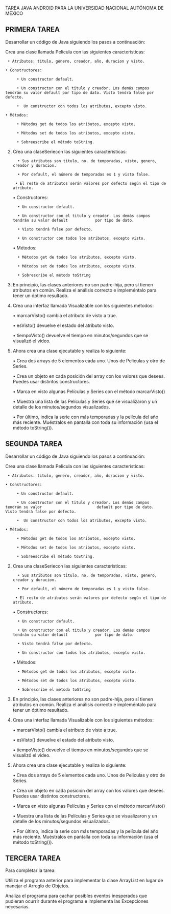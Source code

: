 TAREA JAVA ANDROID PARA LA UNIVERSIDAD NACIONAL AUTÓNOMA DE MEXICO

## PRIMERA TAREA
Desarrollar un código de Java siguiendo los pasos a continuación:

Crea una clase llamada Pelicula con las siguientes características:

     • Atributos: titulo, genero, creador, año, duracion y visto.

    • Constructores:

         • Un constructor default.

         • Un constructor con el titulo y creador. Los demás campos tendrán su valor default por tipo de dato. Visto tendrá false por defecto.

         •	Un constructor con todos los atributos, excepto visto.

    • Métodos:

         • Métodos get de todos los atributos, excepto visto.

         • Métodos set de todos los atributos, excepto visto.

         • Sobreescribe el método toString.


2. Crea una claseSeriecon las siguientes características:

         • Sus atributos son titulo, no. de temporadas, visto, genero, creador y duracion.

         • Por default, el número de temporadas es 1 y visto false.

        • El resto de atributos serán valores por defecto según el tipo de atributo. 

     • Constructores:

         • Un constructor default.

         • Un constructor con el titulo y creador. Los demás campos tendrán su valor default            por tipo de dato.

         • Visto tendrá false por defecto.

         • Un constructor con todos los atributos, excepto visto.

     • Métodos:

         • Métodos get de todos los atributos, excepto visto.

         • Métodos set de todos los atributos, excepto visto.

         • Sobrescribe el método toString


3. En principio, las clases anteriores no son padre-hija, pero sí tienen atributos en común.     Realiza el análisis correcto e impleméntalo para tener un óptimo resultado.


4. Crea una interfaz llamada Visualizable con los siguientes métodos:

     • marcarVisto() cambia el atributo de visto a true.

     • esVisto() devuelve el estado del atributo visto.

     • tiempoVisto() devuelve el tiempo en minutos/segundos que se visualizó el video.


5. Ahora crea una clase ejecutable y realiza lo siguiente:

     • Crea dos arrays de 5 elementos cada uno. Unos de Peliculas y otro de Series.

     • Crea un objeto en cada posición del array con los valores que desees. Puedes usar          distintos constructores.

     • Marca en visto algunas Películas y Series con el método marcarVisto()

     • Muestra una lista de las Películas y Series que se visualizaron y un detalle de los               minutos/segundos visualizados.

     • Por último, indica la serie con más temporadas y la película del año más reciente.            Muéstralos en pantalla con toda su información (usa el método toString()).


## SEGUNDA TAREA

Desarrollar un código de Java siguiendo los pasos a continuación:

Crea una clase llamada Pelicula con las siguientes características:

     • Atributos: titulo, genero, creador, año, duracion y visto.

    • Constructores:

         • Un constructor default.

         • Un constructor con el titulo y creador. Los demás campos tendrán su valor                        default por tipo de dato. Visto tendrá false por defecto.

         •	Un constructor con todos los atributos, excepto visto.

    • Métodos:

         • Métodos get de todos los atributos, excepto visto.

         • Métodos set de todos los atributos, excepto visto.

         • Sobreescribe el método toString.


2. Crea una claseSeriecon las siguientes características:

         • Sus atributos son titulo, no. de temporadas, visto, genero, creador y duracion.

         • Por default, el número de temporadas es 1 y visto false.

        • El resto de atributos serán valores por defecto según el tipo de atributo. 

     • Constructores:

         • Un constructor default.

         • Un constructor con el titulo y creador. Los demás campos tendrán su valor default            por tipo de dato.

         • Visto tendrá false por defecto.

         • Un constructor con todos los atributos, excepto visto.

     • Métodos:

         • Métodos get de todos los atributos, excepto visto.

         • Métodos set de todos los atributos, excepto visto.

         • Sobrescribe el método toString


3. En principio, las clases anteriores no son padre-hija, pero sí tienen atributos en común.     Realiza el análisis correcto e impleméntalo para tener un óptimo resultado.


4. Crea una interfaz llamada Visualizable con los siguientes métodos:

     • marcarVisto() cambia el atributo de visto a true.

     • esVisto() devuelve el estado del atributo visto.

     • tiempoVisto() devuelve el tiempo en minutos/segundos que se visualizó el video.


5. Ahora crea una clase ejecutable y realiza lo siguiente:

     • Crea dos arrays de 5 elementos cada uno. Unos de Peliculas y otro de Series.

     • Crea un objeto en cada posición del array con los valores que desees. Puedes usar          distintos constructores.

     • Marca en visto algunas Películas y Series con el método marcarVisto()

     • Muestra una lista de las Películas y Series que se visualizaron y un detalle de los               minutos/segundos visualizados.

     • Por último, indica la serie con más temporadas y la película del año más reciente.            Muéstralos en pantalla con toda su información (usa el método toString()).


## TERCERA TAREA

Para completar la tarea:

Utiliza el programa anterior para implementar la clase ArrayList en lugar de manejar el Arreglo de Objetos. 

Analiza el programa para cachar posibles eventos inesperados que pudieran ocurrir durante el programa e implementa las Excepciones necesarias. 

